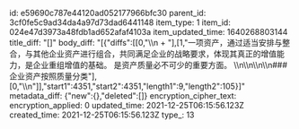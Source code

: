 id: e59690c787e44120ad052177966bfc30
parent_id: 3cf0fe5c9ad34da4a97d73dad6441148
item_type: 1
item_id: 024e47d3973a48fdb1ad652afaf4103a
item_updated_time: 1640268803144
title_diff: "[]"
body_diff: "[{\"diffs\":[[0,\"\\\n     + \"],[1,\"一项资产，通过适当安排与整合，与其他企业资产进行组合，共同满足企业的战略要求，体现其真正的增值能力，是企业重组增值的基础。 是资产质量必不可少的重要方面。 \\\n\\\n\\\n\\\n### 企业资产按照质量分类\"],[0,\"\\\n\"]],\"start1\":4351,\"start2\":4351,\"length1\":9,\"length2\":105}]"
metadata_diff: {"new":{},"deleted":[]}
encryption_cipher_text: 
encryption_applied: 0
updated_time: 2021-12-25T06:15:56.123Z
created_time: 2021-12-25T06:15:56.123Z
type_: 13